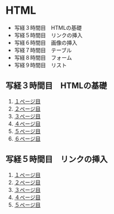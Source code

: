 # HTML

- 写経３時間目　HTMLの基礎
- 写経５時間目　リンクの挿入
- 写経６時間目　画像の挿入
- 写経７時間目　テーブル
- 写経８時間目　フォーム
- 写経９時間目　リスト

## 写経３時間目　HTMLの基礎
1. [１ページ目](./index_3-1.html)
2. [２ページ目](./index_3-2.html)
3. [３ページ目](./index_3-3.html)
4. [４ページ目](./index_3-4.html)
5. [５ページ目](./index_3-5.html)
6. [６ページ目](./index_3-6.html)

## 写経５時間目　リンクの挿入
1. [１ページ目](./index_5-1.html)
2. [２ページ目](./index_5-2.html)
3. [３ページ目](./index_5-3.html)
4. [４ページ目](./index_5-4.html)
5. [５ページ目](./index_5-5.html)
